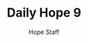 ---
image: /assets/img/daily-hope-default-artwork.png
title: Daily Hope 9
number: 9
categories:
  - Daily Hope
author: Hope Staff
notes: Daily Hope 9
embed: >-
  <iframe src="https://open.spotify.com/embed/episode/4UPtbdT9AJGCVtfeXcl5TB?utm_source=generator" width="400px" height="102px" frameborder=“0" scrolling=“no”></iframe>
---
